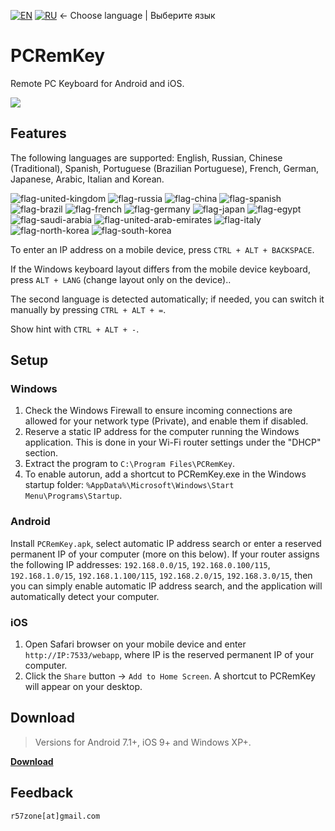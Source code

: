 [![EN](https://user-images.githubusercontent.com/9499881/33184537-7be87e86-d096-11e7-89bb-f3286f752bc6.png)](https://github.com/r57zone/PCRemKey/) 
[![RU](https://user-images.githubusercontent.com/9499881/27683795-5b0fbac6-5cd8-11e7-929c-057833e01fb1.png)](https://github.com/r57zone/PCRemKey/blob/master/README.RU.md) 
← Choose language | Выберите язык

# PCRemKey

Remote PC Keyboard for Android and iOS.

[![](https://github.com/user-attachments/assets/6543626f-25d9-45ca-8109-09c9e1cd5bc6)](https://github.com/user-attachments/assets/7ac8dec1-d35a-4931-833b-9a8fc1631f42)

## Features
The following languages ​​are supported: English, Russian, Chinese (Traditional), Spanish, Portuguese (Brazilian Portuguese), French, German, Japanese, Arabic, Italian and Korean.

![flag-united-kingdom](https://github.com/user-attachments/assets/8c03c9b8-d154-466f-b9c4-6ea60278d537)
![flag-russia](https://user-images.githubusercontent.com/9499881/27683795-5b0fbac6-5cd8-11e7-929c-057833e01fb1.png)
![flag-china](https://github.com/user-attachments/assets/16848591-2baf-4300-893b-b95d5249a34e)
![flag-spanish](https://github.com/user-attachments/assets/a892b7ce-d83f-4914-9c54-9ba16c9c9e38)
![flag-brazil](https://github.com/user-attachments/assets/f2544579-81df-43b4-94c5-59c569828182)
![flag-french](https://github.com/user-attachments/assets/57f54331-32a3-4146-823c-4aa85a4c6669)
![flag-germany](https://github.com/user-attachments/assets/11066aa3-7c0d-4507-9df1-cad00fe53fad)
![flag-japan](https://github.com/user-attachments/assets/37cfc183-4de7-4d5a-a698-0da1286a6ee1)
![flag-egypt](https://github.com/user-attachments/assets/44399d0f-f05f-4d44-a4ab-13b6d7ded087)
![flag-saudi-arabia](https://github.com/user-attachments/assets/07d7d133-5a21-4bde-8c37-c1ef3772ac91)
![flag-united-arab-emirates](https://github.com/user-attachments/assets/81d3b610-a2f4-44c9-b2ad-20e4d7cfb2b2)
![flag-italy](https://github.com/user-attachments/assets/692490d6-bc53-446f-99b8-bf2becb8ec0d)
![flag-north-korea](https://github.com/user-attachments/assets/5b315a3d-6ce0-4cbb-b7a3-133ef2bcb2c5)
![flag-south-korea](https://github.com/user-attachments/assets/ed3d3778-9193-444a-85fd-ac5dd7bc91c6)


To enter an IP address on a mobile device, press `CTRL + ALT + BACKSPACE`.

If the Windows keyboard layout differs from the mobile device keyboard, press `ALT + LANG` (change layout only on the device)..

The second language is detected automatically; if needed, you can switch it manually by pressing `CTRL + ALT + =`.

Show hint with `CTRL + ALT + -`.

## Setup
### Windows
1. Check the Windows Firewall to ensure incoming connections are allowed for your network type (Private), and enable them if disabled.
2. Reserve a static IP address for the computer running the Windows application. This is done in your Wi-Fi router settings under the "DHCP" section.
3. Extract the program to `C:\Program Files\PCRemKey`.
4. To enable autorun, add a shortcut to PCRemKey.exe in the Windows startup folder: `%AppData%\Microsoft\Windows\Start Menu\Programs\Startup`.

### Android
Install `PCRemKey.apk`, select automatic IP address search or enter a reserved permanent IP of your computer (more on this below). If your router assigns the following IP addresses: `192.168.0.0/15`, `192.168.0.100/115`, `192.168.1.0/15`, `192.168.1.100/115`, `192.168.2.0/15`, `192.168.3.0/15`, then you can simply enable automatic IP address search, and the application will automatically detect your computer.

### iOS
1. Open Safari browser on your mobile device and enter `http://IP:7533/webapp`, where IP is the reserved permanent IP of your computer.
2. Click the `Share` button → `Add to Home Screen`. A shortcut to PCRemKey will appear on your desktop.

## Download
>Versions for Android 7.1+, iOS 9+ and Windows XP+. 

**[Download](https://github.com/r57zone/PCRemKey/releases)**

## Feedback
`r57zone[at]gmail.com`